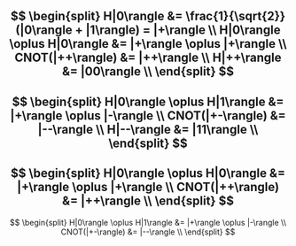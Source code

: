 $$
\begin{split}
H|0\rangle &= \frac{1}{\sqrt{2}}(|0\rangle + |1\rangle) = |+\rangle \\
H|0\rangle \oplus H|0\rangle &= |+\rangle \oplus |+\rangle \\
CNOT(|++\rangle) &= |++\rangle \\
H|++\rangle &= |00\rangle \\
\end{split}
$$
---
$$
\begin{split}
H|0\rangle \oplus H|1\rangle &= |+\rangle \oplus |-\rangle \\
CNOT(|+-\rangle) &= |--\rangle \\
H|--\rangle &= |11\rangle \\
\end{split}
$$
---
$$
\begin{split}
H|0\rangle \oplus H|0\rangle &= |+\rangle \oplus |+\rangle \\
CNOT(|++\rangle) &= |++\rangle \\
\end{split}
$$
---
$$
\begin{split}
H|0\rangle \oplus H|1\rangle &= |+\rangle \oplus |-\rangle \\
CNOT(|+-\rangle) &= |--\rangle \\
\end{split}
$$
